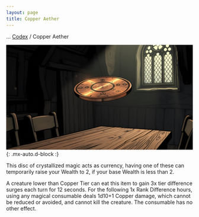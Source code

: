 ```yaml
---
layout: page
title: Copper Aether
---
```

<span class="breadcrumbs" markdown="1">... [Codex](/codex) / Copper Aether</span>

![Copper Aether](/assets/img/items/aether-copper.jpg){: .mx-auto.d-block :}

This disc of crystallized magic acts as currency, having one of these can temporarily raise your Wealth to 2, if your base Wealth is less than 2.

A creature lower than Copper Tier can eat this item to gain 3x tier difference surges each turn for 12 seconds. For the following 1x Rank Difference hours, using any magical consumable deals 1d10+1 Copper damage, which cannot be reduced or avoided, and cannot kill the creature. The consumable has no other effect.